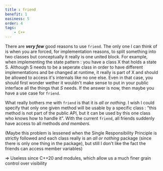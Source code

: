```yaml
---
title : friend
benefit: 1
easiness: 5
order: 4
tags:
    - C++
---
```


There are __*very few*__ good reasons to use ```friend```.
The only one I can think of is when you are forced, for implementation reasons, to split something into two classes but conceptually it really is one united block. For example, when implementing the state pattern : you have a class X that holds a state S. Although S needs to be a seperate class in order to have different implementations and be changed at runtime, it really is part of X and should be allowed to access it's internals like no one else. Even in that case, you should first wonder wether it wouldn't make sense to put in your public interface all the things that *S* needs. If the answer is now, then maybe you have a use case for ```friend```.

What really bothers me with ```friend``` is that it is *all or nothing*. I wish I could specify that only one given method will be usable by a specific class : "this method is not part of the public API, but it can be used by this one class who knows how to handle it". With the current ```friend```, all friends suddenly have access to all methods *and members*.

(Maybe this problem is lessened when the Single Responsibility Principle is strictly followed and each class really is an *all or nothing* package (since there is only one thing in the package), but still I don't like the fact the friends can access member variables)


=> Useless since C++20 and modules, which allow us a much finer grain control over visibility